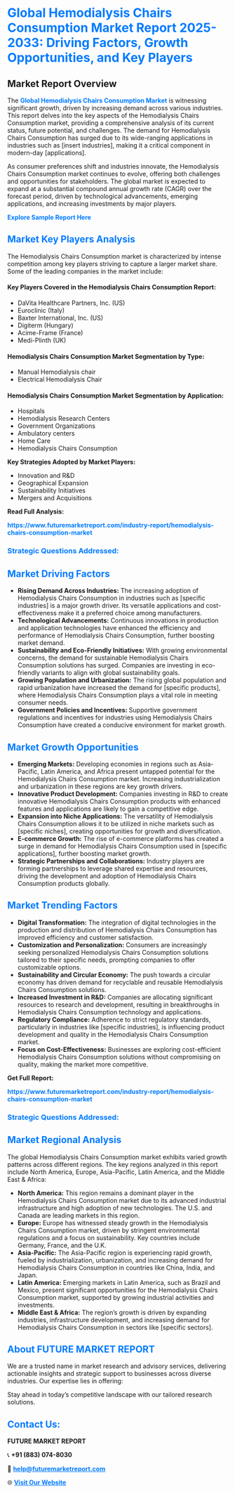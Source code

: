 <h1 style="color: #007BFF;">Global Hemodialysis Chairs Consumption Market Report 2025-2033: Driving Factors, Growth Opportunities, and Key Players</h1>

<section id="overview">
<h2>Market Report Overview</h2>
<p>The <a href="https://www.futuremarketreport.com/industry-report/hemodialysis-chairs-consumption-market" style="color: #007BFF; text-decoration: none;"><strong>Global Hemodialysis Chairs Consumption Market</strong></a> is witnessing significant growth, driven by increasing demand across various industries. This report delves into the key aspects of the Hemodialysis Chairs Consumption market, providing a comprehensive analysis of its current status, future potential, and challenges. The demand for Hemodialysis Chairs Consumption has surged due to its wide-ranging applications in industries such as [insert industries], making it a critical component in modern-day [applications].</p>
<p>As consumer preferences shift and industries innovate, the Hemodialysis Chairs Consumption market continues to evolve, offering both challenges and opportunities for stakeholders. The global market is expected to expand at a substantial compound annual growth rate (CAGR) over the forecast period, driven by technological advancements, emerging applications, and increasing investments by major players.</p>
</section>

<section id="overview">
<p><a href="https://www.futuremarketreport.com/request-sample/reportId=125181" style="color: #007BFF; text-decoration: none;"><strong>Explore Sample Report Here</strong></a></p>
</section>

<section id="key-players">
<h2 style="color: #007BFF;">Market Key Players Analysis</h2>
<p>The Hemodialysis Chairs Consumption market is characterized by intense competition among key players striving to capture a larger market share. Some of the leading companies in the market include:</p>
<h4>Key Players Covered in the Hemodialysis Chairs Consumption Report:</h4>
<ul><li>DaVita Healthcare Partners, Inc. (US)</li><li>Euroclinic (Italy)</li><li>Baxter International, Inc. (US)</li><li>Digiterm (Hungary)</li><li>Acime-Frame (France)</li><li>Medi-Plinth (UK)</li></ul>
<h4>Hemodialysis Chairs Consumption Market Segmentation by Type:</h4>
<ul><li>Manual Hemodialysis chair</li><li>Electrical Hemodialysis Chair</li></ul>

<h4>Hemodialysis Chairs Consumption Market Segmentation by Application:</h4>
<ul><li>Hospitals</li><li>Hemodialysis Research Centers</li><li>Government Organizations</li><li>Ambulatory centers</li><li>Home Care</li><li>Hemodialysis Chairs Consumption</li></ul>
<p><strong>Key Strategies Adopted by Market Players:</strong></p>
<ul>
<li>Innovation and R&D</li>
<li>Geographical Expansion</li>
<li>Sustainability Initiatives</li>
<li>Mergers and Acquisitions</li>
</ul>
</section>

<section>
<p><strong>Read Full Analysis: </strong></p><a href="https://www.futuremarketreport.com/industry-report/hemodialysis-chairs-consumption-market" style="color: #007BFF; text-decoration: none;"><strong>https://www.futuremarketreport.com/industry-report/hemodialysis-chairs-consumption-market</strong></a>
<h3 style="color: #007BFF;">Strategic Questions Addressed:</h3>
</section>

<section id="driving-factors">
<h2 style="color: #007BFF;">Market Driving Factors</h2>
<ul>
<li><strong>Rising Demand Across Industries:</strong> The increasing adoption of Hemodialysis Chairs Consumption in industries such as [specific industries] is a major growth driver. Its versatile applications and cost-effectiveness make it a preferred choice among manufacturers.</li>
<li><strong>Technological Advancements:</strong> Continuous innovations in production and application technologies have enhanced the efficiency and performance of Hemodialysis Chairs Consumption, further boosting market demand.</li>
<li><strong>Sustainability and Eco-Friendly Initiatives:</strong> With growing environmental concerns, the demand for sustainable Hemodialysis Chairs Consumption solutions has surged. Companies are investing in eco-friendly variants to align with global sustainability goals.</li>
<li><strong>Growing Population and Urbanization:</strong> The rising global population and rapid urbanization have increased the demand for [specific products], where Hemodialysis Chairs Consumption plays a vital role in meeting consumer needs.</li>
<li><strong>Government Policies and Incentives:</strong> Supportive government regulations and incentives for industries using Hemodialysis Chairs Consumption have created a conducive environment for market growth.</li>
</ul>
</section>

<section id="growth-opportunities">
<h2 style="color: #007BFF;">Market Growth Opportunities</h2>
<ul>
<li><strong>Emerging Markets:</strong> Developing economies in regions such as Asia-Pacific, Latin America, and Africa present untapped potential for the Hemodialysis Chairs Consumption market. Increasing industrialization and urbanization in these regions are key growth drivers.</li>
<li><strong>Innovative Product Development:</strong> Companies investing in R&D to create innovative Hemodialysis Chairs Consumption products with enhanced features and applications are likely to gain a competitive edge.</li>
<li><strong>Expansion into Niche Applications:</strong> The versatility of Hemodialysis Chairs Consumption allows it to be utilized in niche markets such as [specific niches], creating opportunities for growth and diversification.</li>
<li><strong>E-commerce Growth:</strong> The rise of e-commerce platforms has created a surge in demand for Hemodialysis Chairs Consumption used in [specific applications], further boosting market growth.</li>
<li><strong>Strategic Partnerships and Collaborations:</strong> Industry players are forming partnerships to leverage shared expertise and resources, driving the development and adoption of Hemodialysis Chairs Consumption products globally.</li>
</ul>
</section>

<section id="trending-factors">
<h2 style="color: #007BFF;">Market Trending Factors</h2>
<ul>
<li><strong>Digital Transformation:</strong> The integration of digital technologies in the production and distribution of Hemodialysis Chairs Consumption has improved efficiency and customer satisfaction.</li>
<li><strong>Customization and Personalization:</strong> Consumers are increasingly seeking personalized Hemodialysis Chairs Consumption solutions tailored to their specific needs, prompting companies to offer customizable options.</li>
<li><strong>Sustainability and Circular Economy:</strong> The push towards a circular economy has driven demand for recyclable and reusable Hemodialysis Chairs Consumption solutions.</li>
<li><strong>Increased Investment in R&D:</strong> Companies are allocating significant resources to research and development, resulting in breakthroughs in Hemodialysis Chairs Consumption technology and applications.</li>
<li><strong>Regulatory Compliance:</strong> Adherence to strict regulatory standards, particularly in industries like [specific industries], is influencing product development and quality in the Hemodialysis Chairs Consumption market.</li>
<li><strong>Focus on Cost-Effectiveness:</strong> Businesses are exploring cost-efficient Hemodialysis Chairs Consumption solutions without compromising on quality, making the market more competitive.</li>
</ul>
</section>

<section>
<p><strong>Get Full Report: </strong></p><a href="https://www.futuremarketreport.com/industry-report/hemodialysis-chairs-consumption-market" style="color: #007BFF; text-decoration: none;"><strong>https://www.futuremarketreport.com/industry-report/hemodialysis-chairs-consumption-market</strong></a>
<h3 style="color: #007BFF;">Strategic Questions Addressed:</h3>
</section>


<section id="regional-analysis">
<h2 style="color: #007BFF;">Market Regional Analysis</h2>
<p>The global Hemodialysis Chairs Consumption market exhibits varied growth patterns across different regions. The key regions analyzed in this report include North America, Europe, Asia-Pacific, Latin America, and the Middle East & Africa:</p>
<ul>
<li><strong>North America:</strong> This region remains a dominant player in the Hemodialysis Chairs Consumption market due to its advanced industrial infrastructure and high adoption of new technologies. The U.S. and Canada are leading markets in this region.</li>
<li><strong>Europe:</strong> Europe has witnessed steady growth in the Hemodialysis Chairs Consumption market, driven by stringent environmental regulations and a focus on sustainability. Key countries include Germany, France, and the U.K.</li>
<li><strong>Asia-Pacific:</strong> The Asia-Pacific region is experiencing rapid growth, fueled by industrialization, urbanization, and increasing demand for Hemodialysis Chairs Consumption in countries like China, India, and Japan.</li>
<li><strong>Latin America:</strong> Emerging markets in Latin America, such as Brazil and Mexico, present significant opportunities for the Hemodialysis Chairs Consumption market, supported by growing industrial activities and investments.</li>
<li><strong>Middle East & Africa:</strong> The region’s growth is driven by expanding industries, infrastructure development, and increasing demand for Hemodialysis Chairs Consumption in sectors like [specific sectors].</li>
</ul>
</section>

<footer>
<h2 style="color: #007BFF;">About FUTURE MARKET REPORT</h2>
<p>We are a trusted name in market research and advisory services, delivering actionable insights and strategic support to businesses across diverse industries. Our expertise lies in offering:</p>

<p>Stay ahead in today’s competitive landscape with our tailored research solutions.</p>

<h2 style="color: #007BFF;">Contact Us:</h2>
<p><strong>FUTURE MARKET REPORT</strong></p>
<p>📞 <strong>+91 (883) 074-8030</strong></p>
<p>📧 <strong><a href="mailto:help@futuremarketreport.com" style="color: #007BFF;">help@futuremarketreport.com</a></strong></p>
<p>🌐 <strong><a href="https://www.futuremarketreport.com/" style="color: #007BFF;">Visit Our Website</a></strong></p>
</footer>